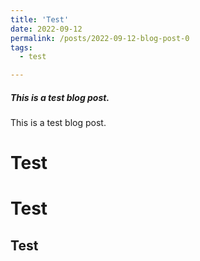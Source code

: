 ```yaml
---
title: 'Test'
date: 2022-09-12
permalink: /posts/2022-09-12-blog-post-0
tags:
  - test

---
```


##### This is a test blog post. 
This is a test blog post. 

Test
======

Test
======

Test
------
